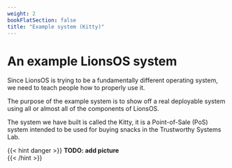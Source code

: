 ```yaml
---
weight: 2
bookFlatSection: false
title: "Example system (Kitty)"
---
```


# An example LionsOS system

Since LionsOS is trying to be a fundamentally different operating system, we need to teach people how to properly use it.

The purpose of the example system is to show off a real deployable
system using all or almost all of the components of LionsOS.

The system we have built is called the Kitty, it is a Point-of-Sale (PoS)
system intended to be used for buying snacks in the Trustworthy Systems
Lab.

{{< hint danger >}}
**TODO: add picture**  
{{< /hint >}}
